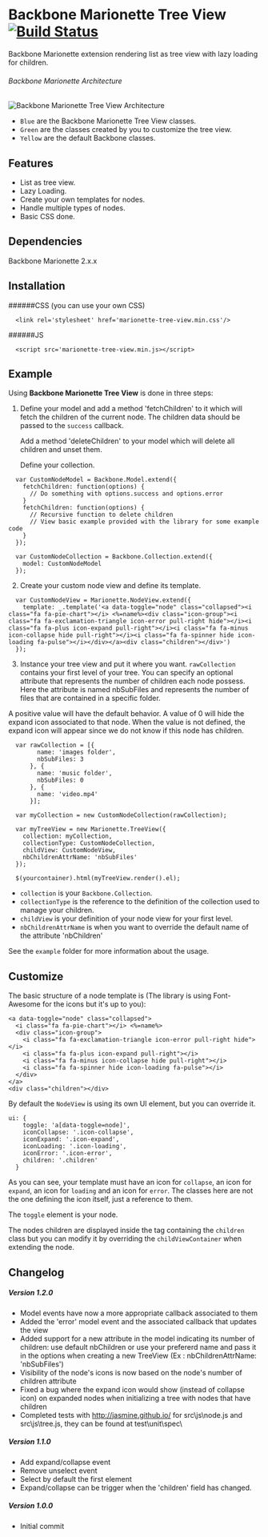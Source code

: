 # Backbone Marionette Tree View [![Build Status](https://travis-ci.org/Interfacing/backbone-marionette-tree-view.svg?branch=master)](https://travis-ci.org/Interfacing/backbone-marionette-tree-view)

Backbone Marionette extension rendering list as tree view with lazy loading for children.

###### Backbone Marionette Architecture
![Backbone Marionette Tree View Architecture](http://s1.postimg.org/vs4e82lpr/Untitled_Diagram_1.png)

- `Blue` are the Backbone Marionette Tree View classes.
- `Green` are the classes created by you to customize the tree view.
- `Yellow` are the default Backbone classes.


## Features

- List as tree view.
- Lazy Loading.
- Create your own templates for nodes.
- Handle multiple types of nodes.
- Basic CSS done.

## Dependencies

Backbone Marionette 2.x.x

## Installation

######CSS (you can use your own CSS)
```
  <link rel='stylesheet' href='marionette-tree-view.min.css'/>
```
######JS
```
  <script src='marionette-tree-view.min.js></script>
```

## Example

Using **Backbone Marionette Tree View** is done in three steps:

 1. Define your model and add a method 'fetchChildren' to it which will fetch the children of the current node.
    The children data should be passed to the `success` callback.

    Add a method 'deleteChildren' to your model which will delete all children and unset them.
    
    Define your collection.

  ```
    var CustomNodeModel = Backbone.Model.extend({
      fetchChildren: function(options) {
        // Do something with options.success and options.error
      }
      fetchChildren: function(options) {
        // Recursive function to delete children
        // View basic example provided with the library for some example code
      }
    });
  
    var CustomNodeCollection = Backbone.Collection.extend({
      model: CustomNodeModel
    });
  ```

 2. Create your custom node view and define its template.

  ```
    var CustomNodeView = Marionette.NodeView.extend({
      template: _.template('<a data-toggle="node" class="collapsed"><i class="fa fa-pie-chart"></i> <%=name%><div class="icon-group"><i class="fa fa-exclamation-triangle icon-error pull-right hide"></i><i class="fa fa-plus icon-expand pull-right"></i><i class="fa fa-minus icon-collapse hide pull-right"></i><i class="fa fa-spinner hide icon-loading fa-pulse"></i></div></a><div class="children"></div>')
    });
  ```

 3. Instance your tree view and put it where you want. `rawCollection` contains your first level of your tree. You can specify an optional attribute that represents the number of children each node possess. Here the attribute is named nbSubFiles and represents the number of files that are contained in a specific folder. 

  A positive value will have the default behavior. A value of 0 will hide the expand icon associated to that node. When the    value is not defined, the expand icon will appear since we do not know if this node has children.

  ```
    var rawCollection = [{
          name: 'images folder',
          nbSubFiles: 3
        }, {
          name: 'music folder',
          nbSubFiles: 0
        }, {
          name: 'video.mp4'
        }];
        
    var myCollection = new CustomNodeCollection(rawCollection);
  
    var myTreeView = new Marionette.TreeView({
      collection: myCollection,
      collectionType: CustomNodeCollection,
      childView: CustomNodeView,
      nbChildrenAttrName: 'nbSubFiles'
    });
  
    $(yourcontainer).html(myTreeView.render().el);
  ```

  - `collection` is your `Backbone.Collection`.
  - `collectionType` is the reference to the definition of the collection used to manage your children.
  - `childView` is your definition of your node view for your first level.
  - `nbChildrenAttrName` is when you want to override the default name of the attribute 'nbChildren'



See the `example` folder for more information about the usage.

## Customize
The basic structure of a node template is (The library is using Font-Awesome for the icons but it's up to you):
```
<a data-toggle="node" class="collapsed">
  <i class="fa fa-pie-chart"></i> <%=name%>
  <div class="icon-group">
    <i class="fa fa-exclamation-triangle icon-error pull-right hide"></i>
    <i class="fa fa-plus icon-expand pull-right"></i>
    <i class="fa fa-minus icon-collapse hide pull-right"></i>
    <i class="fa fa-spinner hide icon-loading fa-pulse"></i>
  </div>
</a>
<div class="children"></div>
```
By default the `NodeView` is using its own UI element, but you can override it.
```
ui: {
    toggle: 'a[data-toggle=node]',
    iconCollapse: '.icon-collapse',
    iconExpand: '.icon-expand',
    iconLoading: '.icon-loading',
    iconError: '.icon-error',
    children: '.children'
  }
```
As you can see, your template must have an icon for `collapse`, an icon for `expand`, an icon for `loading` and an icon for `error`. The classes here are not the one defining the icon itself, just a reference to them.

The `toggle` element is your node.

The nodes children are displayed inside the tag containing the `children` class but you can modify it by overriding the `childViewContainer` when extending the node.

## Changelog
##### Version 1.2.0
- Model events have now a more appropriate callback associated to them
- Added the 'error' model event and the associated callback that updates the view
- Added support for a new attribute in the model indicating its number of children: use default nbChildren or use your prefererd name and pass it in the options when creating a new TreeView (Ex : nbChildrenAttrName: 'nbSubFiles')
- Visibility of the node's icons is now based on the node's number of children attribute
- Fixed a bug where the expand icon would show (instead of collapse icon) on expanded nodes when initializing a tree with nodes that have children
- Completed tests with http://jasmine.github.io/ for src\js\node.js and src\js\tree.js, they can be found at  test\unit\spec\

##### Version 1.1.0
- Add expand/collapse event
- Remove unselect event
- Select by default the first element
- Expand/collapse can be trigger when the 'children' field has changed.

##### Version 1.0.0
- Initial commit
